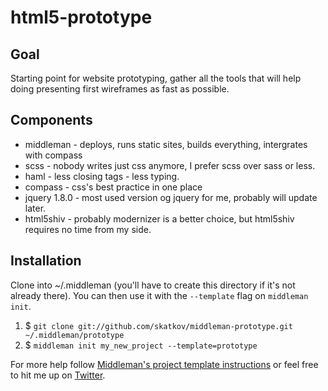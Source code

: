 html5-prototype
=============
## Goal ##
Starting point for website prototyping, gather all the tools that will help doing presenting first wireframes as fast as possible. 

## Components ##
- middleman - deploys, runs static sites, builds everything, intergrates with compass
- scss - nobody writes just css anymore, I prefer scss over sass or less.
- haml - less closing tags - less typing.
- compass - css's best practice in one place
- jquery 1.8.0 - most used version og jquery for me, probably will update later.
- html5shiv - probably modernizer is a better choice, but html5shiv requires no time from my side.

## Installation ##

Clone into ~/.middleman (you'll have to create this directory if it's not already there). You can then use it with the `--template` flag on `middleman init`.

1. $ `git clone git://github.com/skatkov/middleman-prototype.git ~/.middleman/prototype`
2. $ `middleman init my_new_project --template=prototype`

For more help follow [Middleman's project template instructions](http://middlemanapp.com/getting-started/welcome/) or feel free to hit me up on [Twitter](http://twitter.com/vocino).
